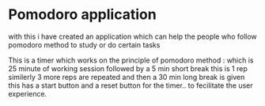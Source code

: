 # Pomodoro application
 with this i have created an application which can help the people who follow pomodoro method to study or do certain tasks

 This is a timer which works on the principle of pomodoro method : which is 25 minute of working session followed by a 5 min short break this is 1 rep similerly 3 more reps are repeated and then a 30 min long break is given 
 this has a start button and a reset button for the timer.. to fecilitate the user experience.
